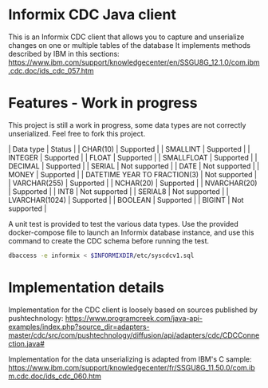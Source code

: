 # Informix CDC Java client
This is an Informix CDC client that allows you to capture and unserialize changes on one or multiple tables of the database
It implements methods described by IBM in this sections: https://www.ibm.com/support/knowledgecenter/en/SSGU8G_12.1.0/com.ibm.cdc.doc/ids_cdc_057.htm

# Features - Work in progress
This project is still a work in progress, some data types are not correctly unserialized. Feel free to fork this project.

| Data type | Status |
| CHAR(10) | Supported |
| SMALLINT | Supported |
| INTEGER | Supported |
| FLOAT | Supported |
| SMALLFLOAT | Supported |
| DECIMAL | Supported |
| SERIAL | Not supported |
| DATE | Not supported |
| MONEY | Supported |
| DATETIME YEAR TO FRACTION(3) | Not supported |
| VARCHAR(255) | Supported |
| NCHAR(20) | Supported |
| NVARCHAR(20) | Supported |
| INT8 | Not supported |
| SERIAL8 | Not supported |
| LVARCHAR(1024) | Supported |
| BOOLEAN | Supported |
| BIGINT | Not supported |

A unit test is provided to test the various data types.
Use the provided docker-compose file to launch an Informix database instance, and use this command to create the CDC schema before running the test.
```bash
dbaccess -e informix < $INFORMIXDIR/etc/syscdcv1.sql
```

# Implementation details

Implementation for the CDC client is loosely based on sources published by pushtechnology: https://www.programcreek.com/java-api-examples/index.php?source_dir=adapters-master/cdc/src/com/pushtechnology/diffusion/api/adapters/cdc/CDCConnection.java#

Implementation for the data unserializing is adapted from IBM's C sample: https://www.ibm.com/support/knowledgecenter/fr/SSGU8G_11.50.0/com.ibm.cdc.doc/ids_cdc_060.htm
